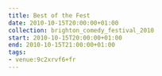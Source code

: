 ```yaml
---
title: Best of the Fest
date: 2010-10-15T20:00:00+01:00
collection: brighton_comedy_festival_2010
start: 2010-10-15T20:00:00+01:00
end: 2010-10-15T21:00:00+01:00
tags:
- venue:9c2xrvf6+fr
---
```

